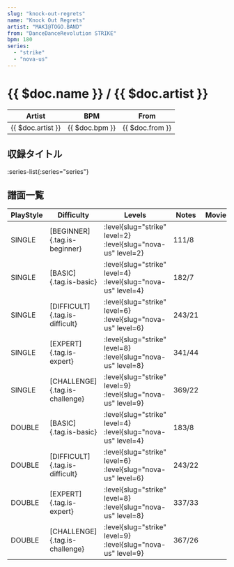 ```yaml
---
slug: "knock-out-regrets"
name: "Knock Out Regrets"
artist: "MAKI@TOGO.BAND"
from: "DanceDanceRevolution STRIKE"
bpm: 180
series:
  - "strike"
  - "nova-us"
---
```


# {{ $doc.name }} / {{ $doc.artist }}

|Artist|BPM|From|
|------|---|----|
|{{ $doc.artist }}|{{ $doc.bpm }}|{{ $doc.from }}|

## 収録タイトル

:series-list{:series="series"}

## 譜面一覧

|PlayStyle|Difficulty|Levels|Notes|Movie|
|---------|----------|------|-----|-----|
|SINGLE|[BEGINNER]{.tag.is-beginner}|:level{slug="strike" level=2} :level{slug="nova-us" level=2}|111/8||
|SINGLE|[BASIC]{.tag.is-basic}|:level{slug="strike" level=4} :level{slug="nova-us" level=4}|182/7||
|SINGLE|[DIFFICULT]{.tag.is-difficult}|:level{slug="strike" level=6} :level{slug="nova-us" level=6}|243/21||
|SINGLE|[EXPERT]{.tag.is-expert}|:level{slug="strike" level=8} :level{slug="nova-us" level=8}|341/44||
|SINGLE|[CHALLENGE]{.tag.is-challenge}|:level{slug="strike" level=9} :level{slug="nova-us" level=9}|369/22||
|DOUBLE|[BASIC]{.tag.is-basic}|:level{slug="strike" level=4} :level{slug="nova-us" level=4}|183/8||
|DOUBLE|[DIFFICULT]{.tag.is-difficult}|:level{slug="strike" level=6} :level{slug="nova-us" level=6}|243/22||
|DOUBLE|[EXPERT]{.tag.is-expert}|:level{slug="strike" level=8} :level{slug="nova-us" level=8}|337/33||
|DOUBLE|[CHALLENGE]{.tag.is-challenge}|:level{slug="strike" level=9} :level{slug="nova-us" level=9}|367/26||
